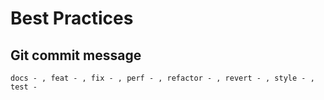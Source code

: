 # Best Practices

## Git commit message

```shell
docs - , feat - , fix - , perf - , refactor - , revert - , style - , test -
```
